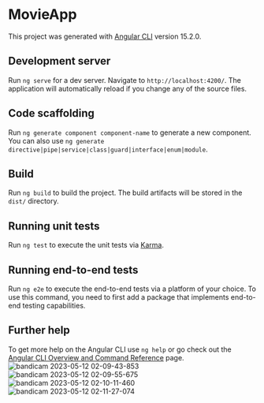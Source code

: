 # MovieApp

This project was generated with [Angular CLI](https://github.com/angular/angular-cli) version 15.2.0.

## Development server

Run `ng serve` for a dev server. Navigate to `http://localhost:4200/`. The application will automatically reload if you change any of the source files.

## Code scaffolding

Run `ng generate component component-name` to generate a new component. You can also use `ng generate directive|pipe|service|class|guard|interface|enum|module`.

## Build

Run `ng build` to build the project. The build artifacts will be stored in the `dist/` directory.

## Running unit tests

Run `ng test` to execute the unit tests via [Karma](https://karma-runner.github.io).

## Running end-to-end tests

Run `ng e2e` to execute the end-to-end tests via a platform of your choice. To use this command, you need to first add a package that implements end-to-end testing capabilities.

## Further help

To get more help on the Angular CLI use `ng help` or go check out the [Angular CLI Overview and Command Reference](https://angular.io/cli) page.
![bandicam 2023-05-12 02-09-43-853](https://github.com/Manar-sayed/MovieApp/assets/99843313/5f5194cf-7311-419d-8f18-a3ba4f03fa02)
![bandicam 2023-05-12 02-09-55-675](https://github.com/Manar-sayed/MovieApp/assets/99843313/b82b964f-b0d1-493b-8cfc-068013937996)
![bandicam 2023-05-12 02-10-11-460](https://github.com/Manar-sayed/MovieApp/assets/99843313/0e66fa74-cd2e-47ec-8499-155884a18def)
![bandicam 2023-05-12 02-11-27-074](https://github.com/Manar-sayed/MovieApp/assets/99843313/a1271000-7bd3-47c3-83cc-3711b442bfaa)

